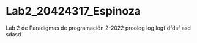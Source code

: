 # Lab2_20424317_Espinoza
Lab 2 de Paradigmas de programación 2-2022
proolog
log
logf
dfdsf
asd
sdasd

